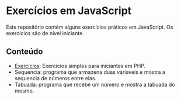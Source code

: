 # Exercícios em JavaScript

Este repositório contém alguns exercícios práticos em JavaScript. Os exercícios são de nível iniciante.

## Conteúdo

- [Exercícios](exercicios): Exercícios simples para iniciantes em PHP.
- Sequencia: programa que armazena duas váriaveis e mostra a sequencia de números entre elas.
- Tabuada: programa que recebe um número e mostra a tabuada do mesmo.
